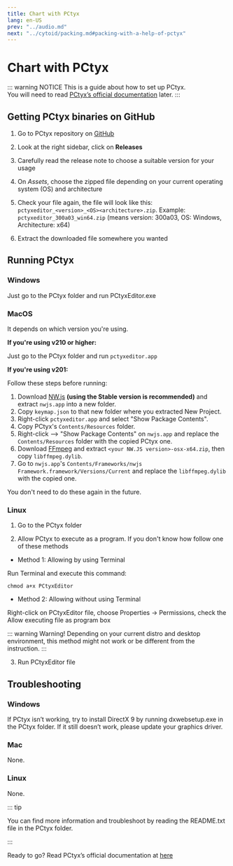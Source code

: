```yaml
---
title: Chart with PCtyx
lang: en-US
prev: "../audio.md"
next: "../cytoid/packing.md#packing-with-a-help-of-pctyx"
---
```


# Chart with PCtyx

::: warning NOTICE
This is a guide about how to set up PCtyx.  
You will need to read [PCtyx’s official documentation](https://docs.google.com/document/d/1BhSrt75mdEBCJfKPf5B2WlgmuBRJ6WmWviH95-x4Sqk) later.
:::

## Getting PCtyx binaries on GitHub

1. Go to PCtyx repository on [GitHub](https://github.com/XionUzuki/PCtyx)

2. Look at the right sidebar, click on **Releases**

3. Carefully read the release note to choose a suitable version for your usage

4. On *Assets*, choose the zipped file depending on your current operating system (OS) and architecture

5. Check your file again, the file will look like this: `pctyxeditor_<version>_<OS><architecture>.zip`. Example: `pctyxeditor_300a03_win64.zip` (means version: 300a03, OS: Windows, Architecture: x64)

6. Extract the downloaded file somewhere you wanted

## Running PCtyx

### Windows

Just go to the PCtyx folder and run PCtyxEditor.exe

### MacOS

It depends on which version you're using.

**If you're using v210 or higher:**

Just go to the PCtyx folder and run `pctyxeditor.app`

**If you're using v201:**

Follow these steps before running:

1. Download [NW.js](https://nwjs.io/downloads/) **(using the Stable version is recommended)** and extract `nwjs.app` into a new folder.
2. Copy `keymap.json` to that new folder where you extracted New Project.
3. Right-click `pctyxeditor.app` and select "Show Package Contents".
4. Copy PCtyx's `Contents/Resources` folder.
5. Right-click --> "Show Package Contents" on `nwjs.app` and replace the `Contents/Resources` folder with the copied PCtyx one.
6. Download [FFmpeg](https://github.com/iteufel/nwjs-ffmpeg-prebuilt/releases) and extract `<your NW.JS version>-osx-x64.zip`, then copy `libffmpeg.dylib`.
7. Go to `nwjs.app`'s `Contents/Frameworks/nwjs Framework.framework/Versions/Current` and replace the `libffmpeg.dylib` with the copied one.

You don't need to do these again in the future.

### Linux

1. Go to the PCtyx folder

2. Allow PCtyx to execute as a program. If you don't know how follow one of these methods

- Method 1: Allowing by using Terminal

Run Terminal and execute this command:

```shell
chmod a+x PCtyxEditor
```

- Method 2: Allowing without using Terminal

Right-click on PCtyxEditor file, choose Properties → Permissions, check the Allow executing file as program box

::: warning Warning!
Depending on your current distro and desktop environment, this method might not work or be different from the instruction.
:::

3. Run PCtyxEditor file

## Troubleshooting

### Windows

If PCtyx isn’t working, try to install DirectX 9 by running dxwebsetup.exe in the PCtyx folder. If it still doesn’t work, please update your graphics driver.

### Mac

None.

### Linux

None.

::: tip

You can find more information and troubleshoot by reading the README.txt file in the PCtyx folder.

:::

Ready to go? Read PCtyx’s official documentation at [here](https://docs.google.com/document/d/1BhSrt75mdEBCJfKPf5B2WlgmuBRJ6WmWviH95-x4Sqk)
